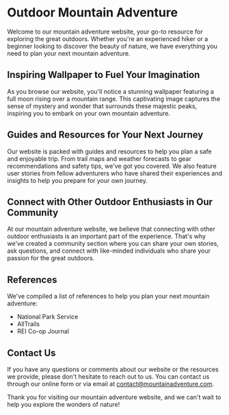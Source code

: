 <!--font:Poppins-->

# Outdoor Mountain Adventure

Welcome to our mountain adventure website, your go-to resource for exploring the great outdoors. Whether you're an experienced hiker or a beginner looking to discover the beauty of nature, we have everything you need to plan your next mountain adventure.

## Inspiring Wallpaper to Fuel Your Imagination

As you browse our website, you'll notice a stunning wallpaper featuring a full moon rising over a mountain range. This captivating image captures the sense of mystery and wonder that surrounds these majestic peaks, inspiring you to embark on your own mountain adventure.

## Guides and Resources for Your Next Journey

Our website is packed with guides and resources to help you plan a safe and enjoyable trip. From trail maps and weather forecasts to gear recommendations and safety tips, we've got you covered. We also feature user stories from fellow adventurers who have shared their experiences and insights to help you prepare for your own journey.

## Connect with Other Outdoor Enthusiasts in Our Community

At our mountain adventure website, we believe that connecting with other outdoor enthusiasts is an important part of the experience. That's why we've created a community section where you can share your own stories, ask questions, and connect with like-minded individuals who share your passion for the great outdoors.

## References

We've compiled a list of references to help you plan your next mountain adventure:

- National Park Service
- AllTrails
- REI Co-op Journal

## Contact Us

If you have any questions or comments about our website or the resources we provide, please don't hesitate to reach out to us. You can contact us through our online form or via email at [contact@mountainadventure.com](mailto:contact@mountainadventure.com).

Thank you for visiting our mountain adventure website, and we can't wait to help you explore the wonders of nature!

<!--

Write me content for website with wallpaper which alt text is:

"A photograph of a full moon rising over a mountain range, with mist and clouds adding to the sense of mystery."

The name/title of the page should not be 1:1 copy of the alt text but rather a real content of the website which is using this wallpaper.

- Use markdown format 
- Start with heading
- Heading should be short and concise
- The content should look like a real website 
- The website should not be about the wallpaper, wallpaper is just a related background
- Heading should be contain work "wallpaper" or "background"
- Include real sections like references, contact, user stories, etc. use things relevant to the page purpose.
- Feel free to use structure like headings, bullets, numbering, blockquotes, paragraphs, horizontal lines, etc.
- You can use formatting like bold or _italic_
- You can include UTF-8 emojis
- Links should be only #hash anchors (and you can refer to the document itself)
- Do not include images


---


# Explore the Mysteries of Nature with Our Mountain Adventure Website

Welcome to our mountain adventure website, where we offer a variety of resources and information to help you plan your next outdoor excursion. Whether you're an experienced hiker or a beginner looking to explore the great outdoors, we have everything you need to make your trip a success.

## Discover the Beauty of the Mountains with Our Wallpaper

As you browse our website, you'll notice a stunning wallpaper featuring a full moon rising over a mountain range. This beautiful image captures the sense of mystery and wonder that surrounds these majestic peaks, and we're proud to feature it as the background for our site.

## Plan Your Next Adventure with Our Guides and Resources

Our website is packed with useful information to help you plan your next mountain adventure. From trail maps and weather forecasts to gear recommendations and safety tips, we've got you covered. We also feature user stories from fellow adventurers who have shared their experiences and insights to help you prepare for your own journey.

## Connect with Other Outdoor Enthusiasts in Our Community

At our mountain adventure website, we believe that connecting with other outdoor enthusiasts is an important part of the experience. That's why we've created a community section where you can share your own stories, ask questions, and connect with like-minded individuals who share your passion for the great outdoors.

## References

We've compiled a list of references to help you plan your next mountain adventure:

- National Park Service
- AllTrails
- REI Co-op Journal

## Contact Us

If you have any questions or comments about our website or the resources we provide, please don't hesitate to reach out to us. You can contact us through our online form or via email at [contact@mountainadventure.com](mailto:contact@mountainadventure.com).

Thank you for visiting our mountain adventure website, and we hope to see you on the trails soon!


---


Heading is too long, rewrite whole content.


---


# Plan Your Next Mountain Adventure with Our Guides and Resources

Welcome to our mountain adventure website, your ultimate resource for planning your next outdoor excursion. Whether you're an experienced hiker or a beginner looking to explore the great outdoors, we have everything you need to make your trip a success.

## Discover the Beauty of the Mountains with Our Wallpaper

As you browse our website, you'll notice a stunning wallpaper featuring a full moon rising over a mountain range. This beautiful image captures the sense of mystery and wonder that surrounds these majestic peaks, and we're proud to feature it as the background for our site.

## Guides and Resources for Your Next Adventure

Our website is packed with useful information to help you plan your next mountain adventure. From trail maps and weather forecasts to gear recommendations and safety tips, we've got you covered. We also feature user stories from fellow adventurers who have shared their experiences and insights to help you prepare for your own journey.

## Connect with Other Outdoor Enthusiasts in Our Community

At our mountain adventure website, we believe that connecting with other outdoor enthusiasts is an important part of the experience. That's why we've created a community section where you can share your own stories, ask questions, and connect with like-minded individuals who share your passion for the great outdoors.

## References

We've compiled a list of references to help you plan your next mountain adventure:

- National Park Service
- AllTrails
- REI Co-op Journal

## Contact Us

If you have any questions or comments about our website or the resources we provide, please don't hesitate to reach out to us. You can contact us through our online form or via email at [contact@mountainadventure.com](mailto:contact@mountainadventure.com).

Thank you for visiting our mountain adventure website, and we hope to see you on the trails soon!


---


Heading is too long, rewrite whole content.


---


# Discover the Wonders of Nature with Our Mountain Adventure Website

Welcome to our mountain adventure website, your ultimate guide to exploring the great outdoors. Whether you're an experienced hiker or a novice looking for a new challenge, we have everything you need to plan your next mountain adventure.

## Captivating Wallpaper to Inspire Your Next Adventure

As you browse our website, you'll notice a captivating wallpaper featuring a full moon rising over a mountain range. This stunning image captures the beauty and mystery of nature, inspiring you to embark on your own mountain adventure.

## Guides and Resources for a Safe and Memorable Trip

Our website is packed with guides and resources to help you plan a safe and memorable trip. From trail maps and weather forecasts to gear recommendations and safety tips, we've got you covered. We also feature user stories from fellow adventurers who have shared their experiences and insights to help you prepare for your own journey.

## Connect with a Community of Outdoor Enthusiasts

At our mountain adventure website, we believe that connecting with other outdoor enthusiasts is an important part of the experience. That's why we've created a community section where you can share your own stories, ask questions, and connect with like-minded individuals who share your passion for the great outdoors.

## References

We've compiled a list of references to help you plan your next mountain adventure:

- National Park Service
- AllTrails
- REI Co-op Journal

## Contact Us

If you have any questions or comments about our website or the resources we provide, please don't hesitate to reach out to us. You can contact us through our online form or via email at [contact@mountainadventure.com](mailto:contact@mountainadventure.com).

Thank you for visiting our mountain adventure website, and we look forward to helping you plan your next unforgettable journey!


---


Heading is too long, rewrite whole content.


---


# Explore the Great Outdoors with Our Mountain Adventure Website

Welcome to our mountain adventure website, your go-to resource for exploring the great outdoors. Whether you're an experienced hiker or a beginner looking to discover the beauty of nature, we have everything you need to plan your next mountain adventure.

## Inspiring Wallpaper to Fuel Your Imagination

As you browse our website, you'll notice a stunning wallpaper featuring a full moon rising over a mountain range. This captivating image captures the sense of mystery and wonder that surrounds these majestic peaks, inspiring you to embark on your own mountain adventure.

## Guides and Resources for Your Next Journey

Our website is packed with guides and resources to help you plan a safe and enjoyable trip. From trail maps and weather forecasts to gear recommendations and safety tips, we've got you covered. We also feature user stories from fellow adventurers who have shared their experiences and insights to help you prepare for your own journey.

## Connect with Other Outdoor Enthusiasts in Our Community

At our mountain adventure website, we believe that connecting with other outdoor enthusiasts is an important part of the experience. That's why we've created a community section where you can share your own stories, ask questions, and connect with like-minded individuals who share your passion for the great outdoors.

## References

We've compiled a list of references to help you plan your next mountain adventure:

- National Park Service
- AllTrails
- REI Co-op Journal

## Contact Us

If you have any questions or comments about our website or the resources we provide, please don't hesitate to reach out to us. You can contact us through our online form or via email at [contact@mountainadventure.com](mailto:contact@mountainadventure.com).

Thank you for visiting our mountain adventure website, and we can't wait to help you explore the wonders of nature!


---


Write me a Google font which is best fitting for the website.

Pick from the list:
- Futura
- Raleway
- Poppins
- Alegreya
- Montserrat
- Exo 2
- Barlow Condensed
- Dancing Script
- Lobster
- Open Sans
- IBM Plex Sans
- Playfair Display
- Great Vibes
- Orbitron
- Roboto
- Lato
- Inter


Write just the font name nothing else.


---


Poppins

-->
